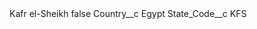 <?xml version="1.0" encoding="UTF-8"?>
<CustomMetadata xmlns="http://soap.sforce.com/2006/04/metadata" xmlns:xsi="http://www.w3.org/2001/XMLSchema-instance" xmlns:xsd="http://www.w3.org/2001/XMLSchema">
    <label>Kafr el-Sheikh</label>
    <protected>false</protected>
    <values>
        <field>Country__c</field>
        <value xsi:type="xsd:string">Egypt</value>
    </values>
    <values>
        <field>State_Code__c</field>
        <value xsi:type="xsd:string">KFS</value>
    </values>
</CustomMetadata>
